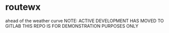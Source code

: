 # routewx
ahead of the weather curve
NOTE: ACTIVE DEVELOPMENT HAS MOVED TO GITLAB
THIS REPO IS FOR DEMONSTRATION PURPOSES ONLY
